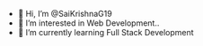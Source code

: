 - 👋 Hi, I’m @SaiKrishnaG19
- 👀 I’m interested in Web Development..
- 🌱 I’m currently learning Full Stack Development

<!---
SaiKrishnaG19/SaiKrishnaG19 is a ✨ special ✨ repository because its `README.md` (this file) appears on your GitHub profile.
You can click the Preview link to take a look at your changes.
--->
